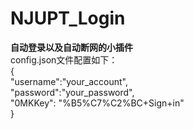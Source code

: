 # NJUPT_Login
**自动登录以及自动断网的小插件**  
config.json文件配置如下：  
{  
  "username":"your_account",  
  "password":"your_password",  
  "0MKKey": "%B5%C7%C2%BC+Sign+in"  
}
